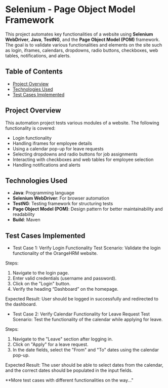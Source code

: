 # Selenium - Page Object Model Framework

This project automates key functionalities of a website using **Selenium WebDriver**, **Java**, **TestNG**, and the **Page Object Model (POM)** framework. The goal is to validate various functionalities and elements on the site such as login, iframes, calendars, dropdowns, radio buttons, checkboxes, web tables, notifications, and alerts.

## Table of Contents
- [Project Overview](#project-overview)
- [Technologies Used](#technologies-used)
- [Test Cases Implemented](#test-cases-implemented)


## Project Overview

This automation project tests various modules of a website. The following functionality is covered:
- Login functionality
- Handling iframes for employee details
- Using a calendar pop-up for leave requests
- Selecting dropdowns and radio buttons for job assignments
- Interacting with checkboxes and web tables for employee selection
- Handling notifications and alerts

## Technologies Used

- **Java**: Programming language
- **Selenium WebDriver**: For browser automation
- **TestNG**: Testing framework for structuring tests
- **Page Object Model (POM)**: Design pattern for better maintainability and readability
- **Build**: Maven


## Test Cases Implemented

- Test Case 1: Verify Login Functionality
Test Scenario: Validate the login functionality of the OrangeHRM website.

Steps:
1.	Navigate to the login page.
2.	Enter valid credentials (username and password).
3.	Click on the "Login" button.
4.	Verify the heading “Dashboard” on the homepage.

Expected Result: User should be logged in successfully and redirected to the dashboard.




- Test Case 2: Verify Calendar Functionality for Leave Request
Test Scenario: Test the functionality of the calendar while applying for leave.

Steps:
1.	Navigate to the "Leave" section after logging in.
2.	Click on "Apply" for a leave request.
3.	In the date fields, select the "From" and "To" dates using the calendar pop-up.

Expected Result: The user should be able to select dates from the calendar, and the correct dates should be populated in the input fields.

**More test cases with different functionalities on the way..."
